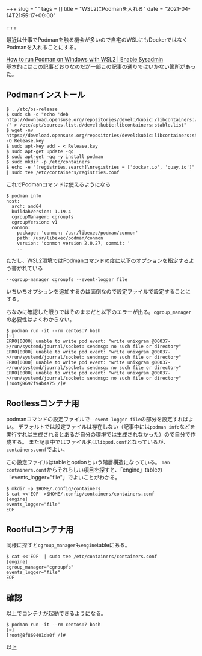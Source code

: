 +++
slug = ""
tags = []
title = "WSL2にPodmanを入れる"
date = "2021-04-14T21:55:17+09:00"

+++

最近は仕事でPodmanを触る機会が多いので自宅のWSLにもDockerではなくPodmanを入れることにする。

<!--more-->

[How to run Podman on Windows with WSL2 | Enable Sysadmin](https://www.redhat.com/sysadmin/podman-windows-wsl2)  
基本的にはこの記事どおりなのだが一部この記事の通りではいかない箇所があった。


## Podmanインストール

``` shell
$ . /etc/os-release
$ sudo sh -c "echo 'deb http://download.opensuse.org/repositories/devel:/kubic:/libcontainers:/stable/x${NAME}_${VERSION_ID}/ /' > /etc/apt/sources.list.d/devel:kubic:libcontainers:stable.list"
$ wget -nv https://download.opensuse.org/repositories/devel:kubic:libcontainers:stable/x${NAME}_${VERSION_ID}/Release.key -O Release.key
$ sudo apt-key add - < Release.key
$ sudo apt-get update -qq
$ sudo apt-get -qq -y install podman
$ sudo mkdir -p /etc/containers
$ echo -e "[registries.search]\nregistries = ['docker.io', 'quay.io']" | sudo tee /etc/containers/registries.conf
```

これでPodmanコマンドは使えるようになる

``` shell
$ podman info
host:
  arch: amd64
  buildahVersion: 1.19.4
  cgroupManager: cgroupfs
  cgroupVersion: v1
  conmon:
    package: 'conmon: /usr/libexec/podman/conmon'
    path: /usr/libexec/podman/conmon
    version: 'conmon version 2.0.27, commit: '
    ..
```

ただし、WSL2環境ではPodmanコマンドの度に以下のオプションを指定するよう書かれている

```
--cgroup-manager cgroupfs --event-logger file
```

いちいちオプションを追加するのは面倒なので設定ファイルで設定することにする。

ちなみに確認した限りではそのままだと以下のエラーが出る。`cgroup_manager`の必要性はよくわからない。

``` shell
$ podman run -it --rm centos:7 bash                                                                                                                          [~]
ERRO[0000] unable to write pod event: "write unixgram @00037->/run/systemd/journal/socket: sendmsg: no such file or directory"
ERRO[0000] unable to write pod event: "write unixgram @00037->/run/systemd/journal/socket: sendmsg: no such file or directory"
ERRO[0000] unable to write pod event: "write unixgram @00037->/run/systemd/journal/socket: sendmsg: no such file or directory"
ERRO[0000] unable to write pod event: "write unixgram @00037->/run/systemd/journal/socket: sendmsg: no such file or directory"
[root@9697f94b4a75 /]#
```

## Rootlessコンテナ用

podmanコマンドの設定ファイルで`--event-logger file`の部分を設定すればよい。
デフォルトでは設定ファイルは存在しない（記事中には`podman info`などを実行すれば生成されるとあるが自分の環境では生成されなかった）ので自分で作成する。
また記事中ではファイル名は`libpod.conf`となっているが、`containers.conf`でよい。

この設定ファイルはtableとoptionという階層構造になっている。
`man containers.conf`からそれらしい項目を探すと、「engine」tableの「events_logger="file"」でよいことがわかる。

``` shell
$ mkdir -p $HOME/.config/containers
$ cat <<'EOF' >$HOME/.config/containers/containers.conf
[engine]
events_logger="file"
EOF
```

## Rootfulコンテナ用

同様に探すと`cgroup_manager`も`engine`tableにある。

``` shell
$ cat <<'EOF' | sudo tee /etc/containers/containers.conf
[engine]
cgroup_manager="cgroupfs"
events_logger="file"
EOF
```

## 確認

以上でコンテナが起動できるようになる。

``` shell
$ podman run -it --rm centos:7 bash                                                                                                                          [~]
[root@8f869401da0f /]#
```

以上
